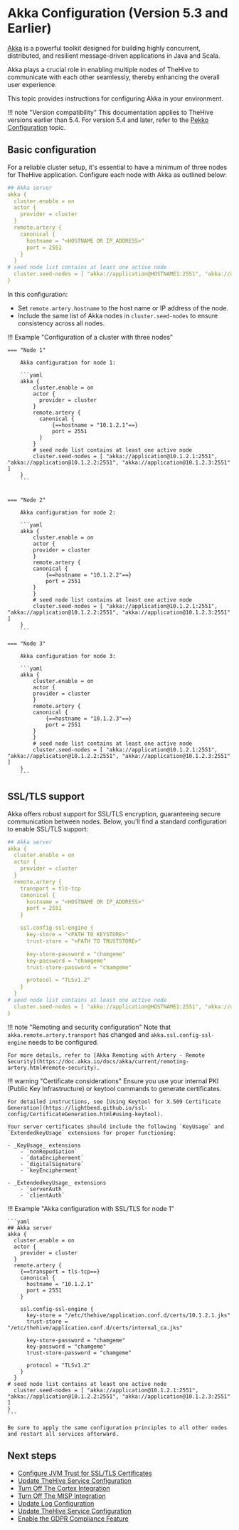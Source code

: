 # Akka Configuration (Version 5.3 and Earlier)

[Akka](https://akka.io/) is a powerful toolkit designed for building highly concurrent, distributed, and resilient message-driven applications in Java and Scala.

Akka plays a crucial role in enabling multiple nodes of TheHive to communicate with each other seamlessly, thereby enhancing the overall user experience.

This topic provides instructions for configuring Akka in your environment.

!!! note "Version compatibility"
    This documentation applies to TheHive versions earlier than 5.4. For version 5.4 and later, refer to the [Pekko Configuration](./pekko.md) topic.

## Basic configuration

For a reliable cluster setup, it's essential to have a minimum of three nodes for TheHive application. Configure each node with Akka as outlined below:

```yaml
## Akka server
akka {
  cluster.enable = on
  actor {
    provider = cluster
  }
  remote.artery {
    canonical {
      hostname = "<HOSTNAME OR IP_ADDRESS>"
      port = 2551
    }
  }
# seed node list contains at least one active node
  cluster.seed-nodes = [ "akka://application@HOSTNAME1:2551", "akka://application@HOSTNAME2:2551", "akka://application@HOSTNAME3:2551" ]
}
```

In this configuration:

- Set `remote.artery.hostname` to the host name or IP address of the node.
- Include the same list of Akka nodes in `cluster.seed-nodes` to ensure consistency across all nodes.

!!! Example "Configuration of a cluster with three nodes"

    === "Node 1"

        Akka configuration for node 1:

        ```yaml
        akka {
            cluster.enable = on
            actor {
              provider = cluster
            }
            remote.artery {
              canonical {
                  {==hostname = "10.1.2.1"==}
                  port = 2551
              }
            }
            # seed node list contains at least one active node
            cluster.seed-nodes = [ "akka://application@10.1.2.1:2551", "akka://application@10.1.2.2:2551", "akka://application@10.1.2.3:2551" ]
        }
        ```


    === "Node 2"

        Akka configuration for node 2:

        ```yaml
        akka {
            cluster.enable = on
            actor {
            provider = cluster
            }
            remote.artery {
            canonical {
                {==hostname = "10.1.2.2"==}
                port = 2551
            }
            }
            # seed node list contains at least one active node
            cluster.seed-nodes = [ "akka://application@10.1.2.1:2551", "akka://application@10.1.2.2:2551", "akka://application@10.1.2.3:2551" ]
        }
        ```

    === "Node 3"

        Akka configuration for node 3:

        ```yaml
        akka {
            cluster.enable = on
            actor {
            provider = cluster
            }
            remote.artery {
            canonical {
                {==hostname = "10.1.2.3"==}
                port = 2551
            }
            }
            # seed node list contains at least one active node
            cluster.seed-nodes = [ "akka://application@10.1.2.1:2551", "akka://application@10.1.2.2:2551", "akka://application@10.1.2.3:2551" ]
        }
        ```

## SSL/TLS support

Akka offers robust support for SSL/TLS encryption, guaranteeing secure communication between nodes. Below, you'll find a standard configuration to enable SSL/TLS support:

```yaml
## Akka server
akka {
  cluster.enable = on
  actor {
    provider = cluster
  }
  remote.artery {
    transport = tls-tcp
    canonical {
      hostname = "<HOSTNAME OR IP_ADDRESS>"
      port = 2551
    }

    ssl.config-ssl-engine {
      key-store = "<PATH TO KEYSTORE>"
      trust-store = "<PATH TO TRUSTSTORE>"

      key-store-password = "chamgeme"
      key-password = "chamgeme"
      trust-store-password = "chamgeme"

      protocol = "TLSv1.2"
    }
  }
# seed node list contains at least one active node
  cluster.seed-nodes = [ "akka://application@HOSTNAME1:2551", "akka://application@HOSTNAME2:2551", "akka://application@HOSTNAME3:2551" ]
}
```

!!! note "Remoting and security configuration"
    Note that `akka.remote.artery.transport` has changed and `akka.ssl.config-ssl-engine` needs to be configured.  
    
    For more details, refer to [Akka Remoting with Artery - Remote Security](https://doc.akka.io/docs/akka/current/remoting-artery.html#remote-security).


!!! warning "Certificate considerations"
    Ensure you use your internal PKI (Public Key Infrastructure) or keytool commands to generate certificates.  
    
    For detailed instructions, see [Using Keytool for X.509 Certificate Generation](https://lightbend.github.io/ssl-config/CertificateGeneration.html#using-keytool).  

    Your server certificates should include the following `KeyUsage` and `ExtendedkeyUsage` extensions for proper functioning:
        
    - _KeyUsage_ extensions
        - `nonRepudiation`
        - `dataEncipherment`
        - `digitalSignature`
        - `keyEncipherment`

    - _ExtendedkeyUsage_ extensions
        - `serverAuth`
        - `clientAuth`

!!! Example "Akka configuration with SSL/TLS for node 1"

    ```yaml
    ## Akka server
    akka {
      cluster.enable = on
      actor {
        provider = cluster
      }
      remote.artery {
        {==transport = tls-tcp==}
        canonical {
          hostname = "10.1.2.1"
          port = 2551
        }

        ssl.config-ssl-engine {
          key-store = "/etc/thehive/application.conf.d/certs/10.1.2.1.jks"
          trust-store = "/etc/thehive/application.conf.d/certs/internal_ca.jks"

          key-store-password = "chamgeme"
          key-password = "chamgeme"
          trust-store-password = "chamgeme"

          protocol = "TLSv1.2"
        }
      }
    # seed node list contains at least one active node
      cluster.seed-nodes = [ "akka://application@10.1.2.1:2551", "akka://application@10.1.2.2:2551", "akka://application@10.1.2.3:2551" ]
    }
    ```

    Be sure to apply the same configuration principles to all other nodes and restart all services afterward.

<h2>Next steps</h2>

* [Configure JVM Trust for SSL/TLS Certificates](../configuration/ssl/configure-ssl-jvm.md)
* [Update TheHive Service Configuration](update-service-configuration.md)
* [Turn Off The Cortex Integration](turn-off-cortex-connector.md)
* [Turn Off The MISP Integration](turn-off-misp-connector.md)
* [Update Log Configuration](update-log-configuration.md)
* [Update TheHive Service Configuration](update-service-configuration.md)
* [Enable the GDPR Compliance Feature](enable-gdpr.md)